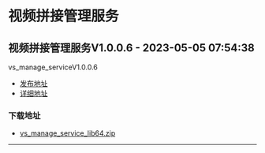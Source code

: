 # 视频拼接管理服务
## 视频拼接管理服务V1.0.0.6 - 2023-05-05 07:54:38
vs_manage_serviceV1.0.0.6
*  [发布地址](https://github.com/jadehh/VideoStitching/releases/tag/vs_manage_serviceV1.0.0.6)
*  [详细地址](https://github.com/jadehh/jadehh_file/releases/tag/vs_manage_serviceV1.0.0.6)
### 下载地址
* [vs_manage_service_lib64.zip](https://gh.ddlc.top/https://github.com/jadehh/jadehh_file/releases/download/vs_manage_serviceV1.0.0.6/vs_manage_service_lib64.zip)
----